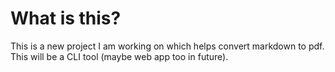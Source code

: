 # What is this?

This is a new project I am working on which helps convert markdown to pdf. This will be a CLI tool (maybe web app too in future).